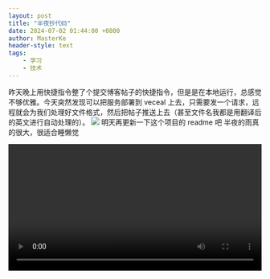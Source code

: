 ```yaml
---
layout: post
title: "半夜抄代码"
date: 2024-07-02 01:44:00 +0800
author: MasterKe
header-style: text
tags:
    - 学习
    - 技术
---
```


昨天晚上用快捷指令整了个提交博客帖子的快捷指令，但是是在本地运行，总感觉不够优雅。今天突然发现可以把服务部署到 veceal 上去，只需要发一个请求，远程就会为我们处理好文件格式，然后把帖子推送上去（甚至文件名我都是用翻译后的英文进行自动处理的）。
![](https://masterke-picture.oss-cn-hangzhou.aliyuncs.com/2024/07/02/17198560248368.png)
明天再更新一下这个项目的 readme 吧
半夜的雨真的很大，很适合睡懒觉

<video width="100%" controls>
  <source src="https://masterke-picture.oss-cn-hangzhou.aliyuncs.com/2024/07/02/IMG_0212.mp4" type="video/mp4">
  Your browser does not support the video tag.
</video>